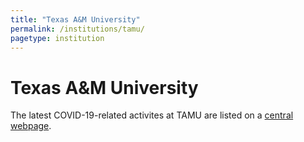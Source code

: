 ```yaml
---
title: "Texas A&M University"
permalink: /institutions/tamu/
pagetype: institution
---
```


# Texas A&M University

  The latest COVID-19-related activites at TAMU are listed on a [central webpage](https://today.tamu.edu/covid-19?_ga=2.204187216.1327481648.1585862704-270497666.1585862704).


